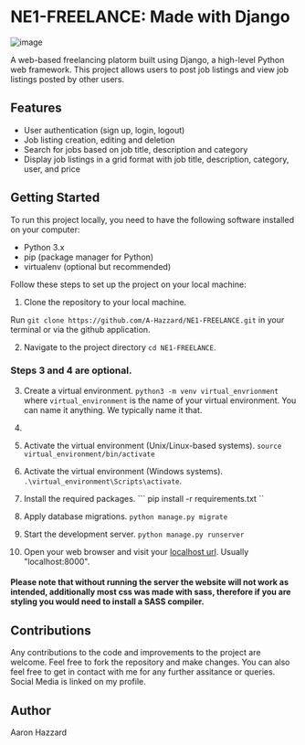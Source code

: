 # NE1-FREELANCE: Made with Django
![image](https://user-images.githubusercontent.com/62683196/216718671-c5618604-ad2c-4723-b191-1feb053ed94e.png)

A web-based freelancing platorm built using Django, a high-level Python web framework. This project allows users to post job listings and view job listings posted by other users.
## Features
- User authentication (sign up, login, logout)
- Job listing creation, editing and deletion
- Search for jobs based on job title, description and category
- Display job listings in a grid format with job title, description, category, user, and price
## Getting Started
To run this project locally, you need to have the following software installed on your computer:
- Python 3.x
- pip (package manager for Python)
- virtualenv (optional but recommended)

Follow these steps to set up the project on your local machine:
1. Clone the repository to your local machine.

Run ``` git clone https://github.com/A-Hazzard/NE1-FREELANCE.git ``` in your terminal or via the github application.

2. Navigate to the project directory ``` cd NE1-FREELANCE ```.
### Steps 3 and 4 are optional.

3. Create a virtual environment.
``` python3 -m venv virtual_envrionment ``` where ``` virtual_environment ``` is the name of your virtual environment. You can name it anything. We typically name it that.

4. 
1. Activate the virtual environment (Unix/Linux-based systems). 
``` source virtual_environment/bin/activate ```

2. Activate the virtual environment (Windows systems). 
``` .\virtual_environment\Scripts\activate ```.

5. Install the required packages. 
``` pip install -r requirements.txt ``

6. Apply database migrations. 
``` python manage.py migrate ```

7. Start the development server. 
```python manage.py runserver ```

8. Open your web browser and visit your [localhost url](http://127.0.0.1:8000/). Usually "localhost:8000".

#### Please note that without running the server the website will not work as intended, additionally most css was made with sass, therefore if you are styling you would need to install a SASS compiler. 

## Contributions
Any contributions to the code and improvements to the project are welcome. Feel free to fork the repository and make changes.
You can also feel free to get in contact with me for any further assitance or queries. Social Media is linked on my profile. 

## Author
Aaron Hazzard


